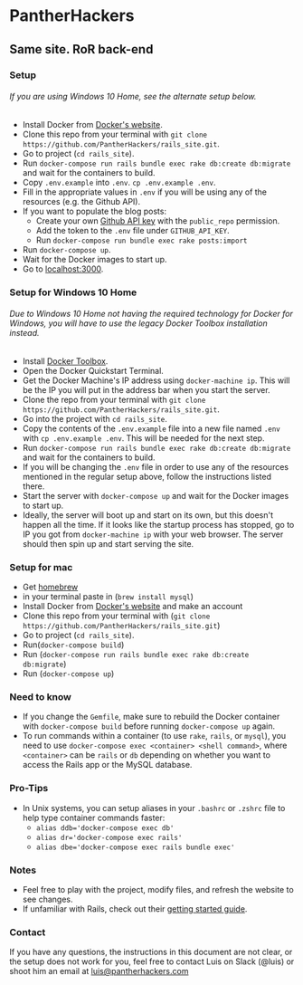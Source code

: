 # PantherHackers
## Same site. RoR back-end

### Setup
###### If you are using Windows 10 Home, see the alternate setup below.

- Install Docker from [Docker's website](https://www.docker.com/products/docker).
- Clone this repo from your terminal with `git clone https://github.com/PantherHackers/rails_site.git`.
- Go to project (`cd rails_site`).
- Run `docker-compose run rails bundle exec rake db:create db:migrate` and wait for the containers to build.
- Copy `.env.example` into `.env`. `cp .env.example .env`.
- Fill in the appropriate values in `.env` if you will be using any of the resources (e.g. the Github API).
- If you want to populate the blog posts:
  - Create your own [Github API key](https://github.com/blog/1509-personal-api-tokens) with the `public_repo` permission.
  - Add the token to the `.env` file under `GITHUB_API_KEY`.
  - Run `docker-compose run bundle exec rake posts:import`
- Run `docker-compose up`.
- Wait for the Docker images to start up.
- Go to [localhost:3000](http://localhost:3000).

### Setup for Windows 10 Home
###### Due to Windows 10 Home not having the required technology for Docker for Windows, you will have to use the legacy Docker Toolbox installation instead.

- Install [Docker Toolbox](https://docs.docker.com/toolbox/overview/).
- Open the Docker Quickstart Terminal.
- Get the Docker Machine's IP address using `docker-machine ip`. This will be the IP you will put in the address bar when you start the server.
- Clone the repo from your terminal with `git clone https://github.com/PantherHackers/rails_site.git`.
- Go into the project with `cd rails_site`.
- Copy the contents of the `.env.example` file into a new file named `.env` with `cp .env.example .env`. This will be needed for the next step.
- Run `docker-compose run rails bundle exec rake db:create db:migrate` and wait for the containers to build.
- If you will be changing the `.env` file in order to use any of the resources mentioned in the regular setup above, follow the instructions listed there.
- Start the server with `docker-compose up` and wait for the Docker images to start up.
- Ideally, the server will boot up and start on its own, but this doesn't happen all the time. If it looks like the startup process has stopped, go to IP you got from `docker-machine ip` with your web browser. The server should then spin up and start serving the site.

### Setup for mac
- Get [homebrew](https://brew.sh/)
- in your terminal paste in (`brew install mysql`)
- Install Docker from [Docker's website](https://www.docker.com/products/docker) and make an account
- Clone this repo from your terminal with (`git clone https://github.com/PantherHackers/rails_site.git`)
- Go to project (`cd rails_site`).
- Run(`docker-compose build`)
- Run (`docker-compose run rails bundle exec rake db:create db:migrate`)
- Run (`docker-compose up`)


### Need to know

- If you change the `Gemfile`, make sure to rebuild the Docker container with `docker-compose build` before running `docker-compose up` again.
- To run commands within a container (to use `rake`, `rails`, or `mysql`), you need to use `docker-compose exec <container> <shell command>`, where `<container>` can be `rails` or `db` depending on whether you want to access the Rails app or the MySQL database.

### Pro-Tips

- In Unix systems, you can setup aliases in your `.bashrc` or `.zshrc` file to help type container commands faster:
  - `alias ddb='docker-compose exec db'`
  - `alias dr='docker-compose exec rails'`
  - `alias dbe='docker-compose exec rails bundle exec'`

### Notes

- Feel free to play with the project, modify files, and refresh the website to see changes.
- If unfamiliar with Rails, check out their [getting started guide](http://guides.rubyonrails.org/getting_started.html).

### Contact
If you have any questions, the instructions in this document are not clear, or the setup does not work for you, feel free to contact Luis on Slack (@luis) or shoot him an email at [luis@pantherhackers.com](mailto:luis@pantherhackers.com)
